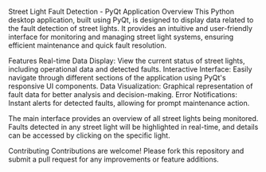 Street Light Fault Detection - PyQt Application
Overview
This Python desktop application, built using PyQt, is designed to display data related to the fault detection of street lights. It provides an intuitive and user-friendly interface for monitoring and managing street light systems, ensuring efficient maintenance and quick fault resolution.

Features
Real-time Data Display: View the current status of street lights, including operational data and detected faults.
Interactive Interface: Easily navigate through different sections of the application using PyQt's responsive UI components.
Data Visualization: Graphical representation of fault data for better analysis and decision-making.
Error Notifications: Instant alerts for detected faults, allowing for prompt maintenance action.


The main interface provides an overview of all street lights being monitored.
Faults detected in any street light will be highlighted in real-time, and details can be accessed by clicking on the specific light.

Contributing
Contributions are welcome! Please fork this repository and submit a pull request for any improvements or feature additions.
